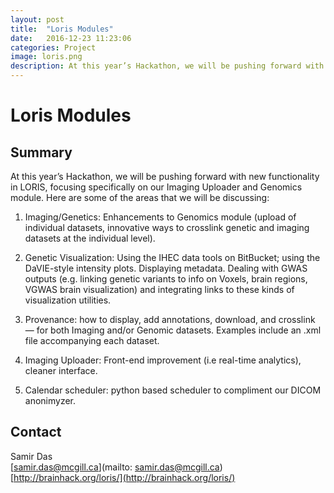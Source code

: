 ```yaml
---
layout: post
title:  "Loris Modules"
date:   2016-12-23 11:23:06
categories: Project
image: loris.png
description: At this year’s Hackathon, we will be pushing forward with new functionality in LORIS, focusing specifically on our Imaging Uploader and Genomics module.
---
```

# Loris Modules

Summary
-------
At this year’s Hackathon, we will be pushing forward with new functionality in LORIS, focusing specifically on our Imaging Uploader and Genomics module. Here are some of the areas that we will be discussing:

1. Imaging/Genetics: Enhancements to Genomics module (upload of individual datasets, innovative ways to crosslink genetic and imaging datasets at the individual level).

2. Genetic Visualization: Using the IHEC data tools on BitBucket; using the DaVIE-style intensity plots. Displaying metadata. Dealing with GWAS outputs (e.g. linking genetic variants to info on Voxels, brain regions, VGWAS brain visualization) and integrating links to these kinds of visualization utilities.

3. Provenance: how to display, add annotations, download, and crosslink — for both Imaging and/or Genomic datasets. Examples include an .xml file accompanying each dataset.

4. Imaging Uploader: Front-end improvement (i.e real-time analytics), cleaner interface.

5. Calendar scheduler: python based scheduler to compliment our DICOM anonimyzer.

## Contact  
Samir Das  
[samir.das@mcgill.ca](mailto: samir.das@mcgill.ca)  
[http://brainhack.org/loris/](http://brainhack.org/loris/)  
